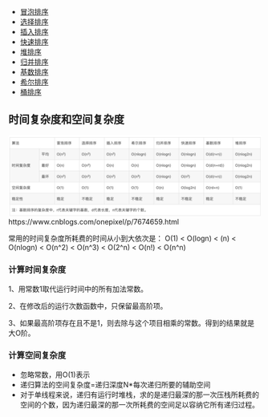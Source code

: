 - [冒泡排序](./冒泡排序.md)
- [选择排序](./选择排序.md)
- [插入排序](./插入排序.md)
- [快速排序](./快速排序.md)
- [堆排序](./堆排序.md)
- [归并排序](./归并排序.md)
- [基数排序](./基数排序.md)
- [希尔排序](./希尔排序.md)
- [桶排序](./桶排序.md)


## 时间复杂度和空间复杂度

<img src="./复杂度.png"/>
https://www.cnblogs.com/onepixel/p/7674659.html

常用的时间复杂度所耗费的时间从小到大依次是：
O(1) < O(logn) < (n) < O(nlogn) < O(n^2) < O(n^3) < O(2^n) < O(n!) < O(n^n)

### 计算时间复杂度
1、用常数1取代运行时间中的所有加法常数。

2、在修改后的运行次数函数中，只保留最高阶项。

3、如果最高阶项存在且不是1，则去除与这个项目相乘的常数。得到的结果就是大O阶。

### 计算空间复杂度

- 忽略常数，用O(1)表示 
- 递归算法的空间复杂度=递归深度N*每次递归所要的辅助空间 
- 对于单线程来说，递归有运行时堆栈，求的是递归最深的那一次压栈所耗费的空间的个数，因为递归最深的那一次所耗费的空间足以容纳它所有递归过程。